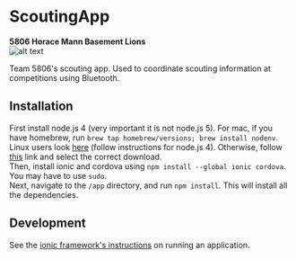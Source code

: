 # ScoutingApp

**5806 Horace Mann Basement Lions**  
![alt text](https://avatars3.githubusercontent.com/u/15164506?v=3&s=200 "Basement Lions")

Team 5806's scouting app. Used to coordinate scouting information at competitions using Bluetooth.

## Installation
First install node.js 4 (very important it is not node.js 5). For mac, if you have homebrew, run `brew tap homebrew/versions; brew install nodenv`. Linux users look [here](https://nodejs.org/en/download/package-manager/ "Linux NodeJS install") (follow instructions for node.js 4). Otherwise, follow [this](https://nodejs.org/en/download/ "NodeJS install") link and select the correct download.  
Then, install ionic and cordova using `npm install --global ionic cordova`. You may have to use `sudo`.  
Next, navigate to the `/app` directory, and run `npm install`. This will install all the dependencies.  

## Development

See the [ionic framework's instructions](http://ionicframework.com/docs/guide/testing.html) on running an application.
